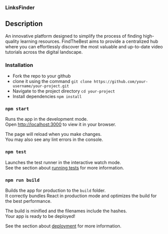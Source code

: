 ### LinksFinder

## Description

An innovative platform designed to simplify the process of finding high-quality learning resources. FindTheBest aims to provide a centralized hub where you can effortlessly discover the most valuable and up-to-date video tutorials across the digital landscape.

### Installation

- Fork the repo to your github
- clone it using the command `git clone https://github.com/your-username/your-project.git`
- Navigate to the project directory `cd your-project`
- Install dependencies  `npm install`


### `npm start`

Runs the app in the development mode.\
Open [http://localhost:3000](http://localhost:3000) to view it in your browser.

The page will reload when you make changes.\
You may also see any lint errors in the console.

### `npm test`

Launches the test runner in the interactive watch mode.\
See the section about [running tests](https://facebook.github.io/create-react-app/docs/running-tests) for more information.

### `npm run build`

Builds the app for production to the `build` folder.\
It correctly bundles React in production mode and optimizes the build for the best performance.

The build is minified and the filenames include the hashes.\
Your app is ready to be deployed!

See the section about [deployment](https://facebook.github.io/create-react-app/docs/deployment) for more information.




